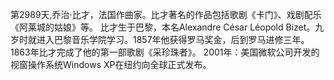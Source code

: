 第2989天,乔治·比才，法国作曲家。比才著名的作品包括歌剧《卡门》、戏剧配乐《阿莱城的姑娘》等。 比才生于巴黎，本名Alexandre César Léopold Bizet。九岁时就进入巴黎音乐学院学习。1857年他获得罗马奖金，后到罗马进修三年。1863年比才完成了他的第一部歌剧《采珍珠者》。
2001年：美国微软公司开发的视窗操作系统Windows XP在纽约向全球正式发布。